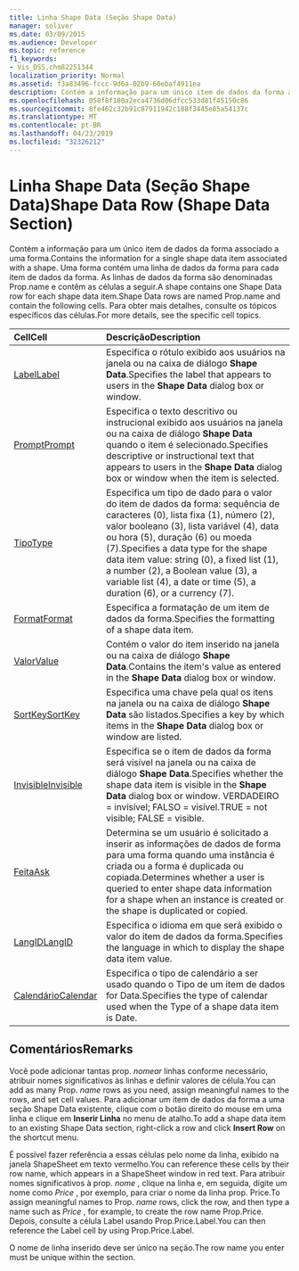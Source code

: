```yaml
---
title: Linha Shape Data (Seção Shape Data)
manager: soliver
ms.date: 03/09/2015
ms.audience: Developer
ms.topic: reference
f1_keywords:
- Vis_DSS.chm82251344
localization_priority: Normal
ms.assetid: f3a83496-fccc-9d6a-02b9-60ebaf4911ea
description: Contém a informação para um único item de dados da forma associado a uma forma. Uma forma contém uma linha de dados da forma para cada item de dados da forma. As linhas de dados da forma são denominadas Prop.name e contêm as células a seguir. Para obter mais detalhes, consulte os tópicos específicos das células.
ms.openlocfilehash: 058f8f180a2eca4736d06dfcc533d81f45150c86
ms.sourcegitcommit: 8fe462c32b91c87911942c188f3445e85a54137c
ms.translationtype: MT
ms.contentlocale: pt-BR
ms.lasthandoff: 04/23/2019
ms.locfileid: "32326212"
---
```

# <a name="shape-data-row-shape-data-section"></a><span data-ttu-id="c6f7d-105">Linha Shape Data (Seção Shape Data)</span><span class="sxs-lookup"><span data-stu-id="c6f7d-105">Shape Data Row (Shape Data Section)</span></span>

<span data-ttu-id="c6f7d-106">Contém a informação para um único item de dados da forma associado a uma forma.</span><span class="sxs-lookup"><span data-stu-id="c6f7d-106">Contains the information for a single shape data item associated with a shape.</span></span> <span data-ttu-id="c6f7d-107">Uma forma contém uma linha de dados da forma para cada item de dados da forma. As linhas de dados da forma são denominadas Prop.name e contêm as células a seguir.</span><span class="sxs-lookup"><span data-stu-id="c6f7d-107">A shape contains one Shape Data row for each shape data item.Shape Data rows are named Prop.name and contain the following cells.</span></span> <span data-ttu-id="c6f7d-108">Para obter mais detalhes, consulte os tópicos específicos das células.</span><span class="sxs-lookup"><span data-stu-id="c6f7d-108">For more details, see the specific cell topics.</span></span>
  
|<span data-ttu-id="c6f7d-109">**Cell**</span><span class="sxs-lookup"><span data-stu-id="c6f7d-109">**Cell**</span></span>|<span data-ttu-id="c6f7d-110">**Descrição**</span><span class="sxs-lookup"><span data-stu-id="c6f7d-110">**Description**</span></span>|
|:-----|:-----|
|[<span data-ttu-id="c6f7d-111">Label</span><span class="sxs-lookup"><span data-stu-id="c6f7d-111">Label</span></span>](label-cell-shape-data-section.md) <br/> |<span data-ttu-id="c6f7d-112">Especifica o rótulo exibido aos usuários na janela ou na caixa de diálogo **Shape Data**.</span><span class="sxs-lookup"><span data-stu-id="c6f7d-112">Specifies the label that appears to users in the **Shape Data** dialog box or window.</span></span>  <br/> |
|[<span data-ttu-id="c6f7d-113">Prompt</span><span class="sxs-lookup"><span data-stu-id="c6f7d-113">Prompt</span></span>](prompt-cell-shape-data-section.md) <br/> |<span data-ttu-id="c6f7d-114">Especifica o texto descritivo ou instrucional exibido aos usuários na janela ou na caixa de diálogo **Shape Data** quando o item é selecionado.</span><span class="sxs-lookup"><span data-stu-id="c6f7d-114">Specifies descriptive or instructional text that appears to users in the **Shape Data** dialog box or window when the item is selected.</span></span>  <br/> |
|[<span data-ttu-id="c6f7d-115">Tipo</span><span class="sxs-lookup"><span data-stu-id="c6f7d-115">Type</span></span>](type-cell-shape-data-section.md) <br/> |<span data-ttu-id="c6f7d-116">Especifica um tipo de dado para o valor do item de dados da forma: sequência de caracteres (0), lista fixa (1), número (2), valor booleano (3), lista variável (4), data ou hora (5), duração (6) ou moeda (7).</span><span class="sxs-lookup"><span data-stu-id="c6f7d-116">Specifies a data type for the shape data item value: string (0), a fixed list (1), a number (2), a Boolean value (3), a variable list (4), a date or time (5), a duration (6), or a currency (7).</span></span>  <br/> |
|[<span data-ttu-id="c6f7d-117">Format</span><span class="sxs-lookup"><span data-stu-id="c6f7d-117">Format</span></span>](format-cell-shape-data-section.md) <br/> |<span data-ttu-id="c6f7d-118">Especifica a formatação de um item de dados da forma.</span><span class="sxs-lookup"><span data-stu-id="c6f7d-118">Specifies the formatting of a shape data item.</span></span>  <br/> |
|[<span data-ttu-id="c6f7d-119">Valor</span><span class="sxs-lookup"><span data-stu-id="c6f7d-119">Value</span></span>](value-cell-shape-data-section.md) <br/> |<span data-ttu-id="c6f7d-120">Contém o valor do item inserido na janela ou na caixa de diálogo **Shape Data**.</span><span class="sxs-lookup"><span data-stu-id="c6f7d-120">Contains the item's value as entered in the **Shape Data** dialog box or window.</span></span>  <br/> |
|[<span data-ttu-id="c6f7d-121">SortKey</span><span class="sxs-lookup"><span data-stu-id="c6f7d-121">SortKey</span></span>](sortkey-cell-shape-data-section.md) <br/> |<span data-ttu-id="c6f7d-122">Especifica uma chave pela qual os itens na janela ou na caixa de diálogo **Shape Data** são listados.</span><span class="sxs-lookup"><span data-stu-id="c6f7d-122">Specifies a key by which items in the **Shape Data** dialog box or window are listed.</span></span>  <br/> |
|[<span data-ttu-id="c6f7d-123">Invisible</span><span class="sxs-lookup"><span data-stu-id="c6f7d-123">Invisible</span></span>](invisible-cell-shape-data-section.md) <br/> |<span data-ttu-id="c6f7d-124">Especifica se o item de dados da forma será visível na janela ou na caixa de diálogo **Shape Data**.</span><span class="sxs-lookup"><span data-stu-id="c6f7d-124">Specifies whether the shape data item is visible in the **Shape Data** dialog box or window.</span></span> <span data-ttu-id="c6f7d-125">VERDADEIRO = invisível; FALSO = visível.</span><span class="sxs-lookup"><span data-stu-id="c6f7d-125">TRUE = not visible; FALSE = visible.</span></span>  <br/> |
|[<span data-ttu-id="c6f7d-126">Feita</span><span class="sxs-lookup"><span data-stu-id="c6f7d-126">Ask</span></span>](ask-cell-shape-data-section.md) <br/> |<span data-ttu-id="c6f7d-127">Determina se um usuário é solicitado a inserir as informações de dados de forma para uma forma quando uma instância é criada ou a forma é duplicada ou copiada.</span><span class="sxs-lookup"><span data-stu-id="c6f7d-127">Determines whether a user is queried to enter shape data information for a shape when an instance is created or the shape is duplicated or copied.</span></span>  <br/> |
|[<span data-ttu-id="c6f7d-128">LangID</span><span class="sxs-lookup"><span data-stu-id="c6f7d-128">LangID</span></span>](langid-cell-shape-data-section.md) <br/> |<span data-ttu-id="c6f7d-129">Especifica o idioma em que será exibido o valor do item de dados da forma.</span><span class="sxs-lookup"><span data-stu-id="c6f7d-129">Specifies the language in which to display the shape data item value.</span></span>  <br/> |
|[<span data-ttu-id="c6f7d-130">Calendário</span><span class="sxs-lookup"><span data-stu-id="c6f7d-130">Calendar</span></span>](calendar-cell-miscellaneous-section.md) <br/> |<span data-ttu-id="c6f7d-131">Especifica o tipo de calendário a ser usado quando o Tipo de um item de dados for Data.</span><span class="sxs-lookup"><span data-stu-id="c6f7d-131">Specifies the type of calendar used when the Type of a shape data item is Date.</span></span>  <br/> |
   
## <a name="remarks"></a><span data-ttu-id="c6f7d-132">Comentários</span><span class="sxs-lookup"><span data-stu-id="c6f7d-132">Remarks</span></span>

 <span data-ttu-id="c6f7d-133">Você pode adicionar tantas prop.  *nomear* linhas conforme necessário, atribuir nomes significativos às linhas e definir valores de célula.</span><span class="sxs-lookup"><span data-stu-id="c6f7d-133">You can add as many Prop.  *name*  rows as you need, assign meaningful names to the rows, and set cell values.</span></span> <span data-ttu-id="c6f7d-134">Para adicionar um item de dados da forma a uma seção Shape Data existente, clique com o botão direito do mouse em uma linha e clique em **Inserir Linha** no menu de atalho.</span><span class="sxs-lookup"><span data-stu-id="c6f7d-134">To add a shape data item to an existing Shape Data section, right-click a row and click **Insert Row** on the shortcut menu.</span></span> 
  
<span data-ttu-id="c6f7d-135">É possível fazer referência a essas células pelo nome da linha, exibido na janela ShapeSheet em texto vermelho.</span><span class="sxs-lookup"><span data-stu-id="c6f7d-135">You can reference these cells by their row name, which appears in a ShapeSheet window in red text.</span></span> <span data-ttu-id="c6f7d-136">Para atribuir nomes significativos à prop. *nome* , clique na linha e, em seguida, digite um nome como *Price* , por exemplo, para criar o nome da linha prop. Price.</span><span class="sxs-lookup"><span data-stu-id="c6f7d-136">To assign meaningful names to Prop. *name*  rows, click the row, and then type a name such as  *Price*  , for example, to create the row name Prop.Price.</span></span> <span data-ttu-id="c6f7d-137">Depois, consulte a célula Label usando Prop.Price.Label.</span><span class="sxs-lookup"><span data-stu-id="c6f7d-137">You can then reference the Label cell by using Prop.Price.Label.</span></span> 
  
<span data-ttu-id="c6f7d-138">O nome de linha inserido deve ser único na seção.</span><span class="sxs-lookup"><span data-stu-id="c6f7d-138">The row name you enter must be unique within the section.</span></span>
  

